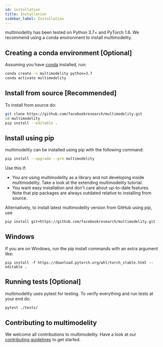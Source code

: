 ```yaml
---
id: installation
title: Installation
sidebar_label: Installation
---
```


multimodelity has been tested on Python 3.7+ and PyTorch 1.6. We recommend using a conda environment to install multimodelity.

## Creating a conda environment [Optional]

Assuming you have [conda](https://docs.conda.io/projects/conda/en/latest/user-guide/install/) installed, run:

```bash
conda create -n multimodelity python=3.7
conda activate multimodelity
```

## Install from source [Recommended]

To install from source do:

```bash
git clone https://github.com/facebookresearch/multimodelity.git
cd multimodelity
pip install --editable .
```

## Install using pip

multimodelity can be installed using pip with the following command:

```bash
pip install --upgrade --pre multimodelity
```

Use this if:

- You are using multimodelity as a library and not developing inside multimodelity. Take a look at the extending multimodelity tutorial.
- You want easy installation and don't care about up-to-date features. Note that pip packages are always outdated relative to installing from source.

Alternatively, to install latest multimodelity version from GitHub using pip, use

```bash
pip install git+https://github.com/facebookresearch/multimodelity.git
```

## Windows

If you are on Windows, run the pip install commands with an extra argument like:

```
pip install -f https://download.pytorch.org/whl/torch_stable.html --editable .
```

## Running tests [Optional]

multimodelity uses pytest for testing. To verify everything and run tests at your end do:

```bash
pytest ./tests/
```


## Contributing to multimodelity

We welcome all contributions to multimodelity. Have a look at our [contributing guidelines](https://github.com/facebookresearch/multimodelity/tree/master/.github/CONTRIBUTING.md) to get started.
